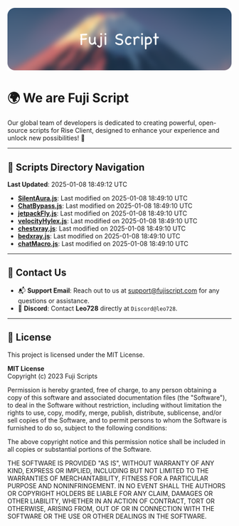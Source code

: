 ![Banner](.github/b.webp)

# 🌍 **We are Fuji Script**

Our global team of developers is dedicated to creating powerful, open-source scripts for Rise Client, designed to enhance your experience and unlock new possibilities! 🌟

---
<!-- SCRIPTS_NAVIGATION_START -->
## 📂 **Scripts Directory Navigation**

**Last Updated**: 2025-01-08 18:49:12 UTC

- **[SilentAura.js](scripts/SilentAura.js)**: Last modified on 2025-01-08 18:49:10 UTC
- **[ChatBypass.js](scripts/ChatBypass.js)**: Last modified on 2025-01-08 18:49:10 UTC
- **[jetpackFly.js](scripts/jetpackFly.js)**: Last modified on 2025-01-08 18:49:10 UTC
- **[velocityHylex.js](scripts/velocityHylex.js)**: Last modified on 2025-01-08 18:49:10 UTC
- **[chestxray.js](scripts/chestxray.js)**: Last modified on 2025-01-08 18:49:10 UTC
- **[bedxray.js](scripts/bedxray.js)**: Last modified on 2025-01-08 18:49:10 UTC
- **[chatMacro.js](scripts/chatMacro.js)**: Last modified on 2025-01-08 18:49:10 UTC

<!-- SCRIPTS_NAVIGATION_END -->

---

## 💬 **Contact Us**  
- 📬 **Support Email**: Reach out to us at [support@fujiscript.com](mailto:support@fujiscript.com) for any questions or assistance.  
- 💬 **Discord**: Contact **Leo728** directly at `Discord@leo728`.

---

## 📜 **License**

This project is licensed under the MIT License.  

**MIT License**  
Copyright (c) 2023 Fuji Scripts  

Permission is hereby granted, free of charge, to any person obtaining a copy of this software and associated documentation files (the "Software"), to deal in the Software without restriction, including without limitation the rights to use, copy, modify, merge, publish, distribute, sublicense, and/or sell copies of the Software, and to permit persons to whom the Software is furnished to do so, subject to the following conditions:  

The above copyright notice and this permission notice shall be included in all copies or substantial portions of the Software.  

THE SOFTWARE IS PROVIDED "AS IS", WITHOUT WARRANTY OF ANY KIND, EXPRESS OR IMPLIED, INCLUDING BUT NOT LIMITED TO THE WARRANTIES OF MERCHANTABILITY, FITNESS FOR A PARTICULAR PURPOSE AND NONINFRINGEMENT. IN NO EVENT SHALL THE AUTHORS OR COPYRIGHT HOLDERS BE LIABLE FOR ANY CLAIM, DAMAGES OR OTHER LIABILITY, WHETHER IN AN ACTION OF CONTRACT, TORT OR OTHERWISE, ARISING FROM, OUT OF OR IN CONNECTION WITH THE SOFTWARE OR THE USE OR OTHER DEALINGS IN THE SOFTWARE.  
